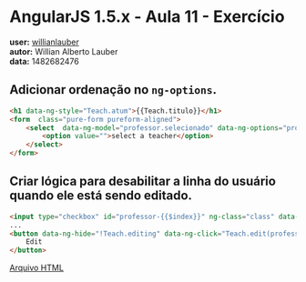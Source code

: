 # AngularJS 1.5.x - Aula 11 - Exercício  
**user:** [willianlauber](https://github.com/willianlauber)  
**autor:** Willian Alberto Lauber  
**data:** 1482682476


## Adicionar ordenação no `ng-options`.

```html
<h1 data-ng-style="Teach.atum">{{Teach.titulo}}</h1>
<form  class="pure-form pureform-aligned">
    <select  data-ng-model="professor.selecionado" data-ng-options="professor.disciplina as professor.nome for professor in Teach.professores | orderBy:'nome'">
        <option value="">select a teacher</option>
    </select>
</form>
```

## Criar lógica para desabilitar a linha do usuário quando ele está sendo editado.


```html
<input type="checkbox" id="professor-{{$index}}" ng-class="class" data-ng-disabled="!Teach.editing" ng-model="professor.selecionado" name="name" value=""/>
...
<button data-ng-hide="!Teach.editing" data-ng-click="Teach.edit(professor, $index)" class="btn blue waves-effect waves-light col s12"  data-ng-model="disable" type="submit" name="action">
    Edit
</button>
```


[Arquivo HTML](index.html)
